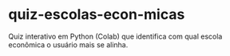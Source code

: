 # quiz-escolas-econ-micas
Quiz interativo em Python (Colab) que identifica com qual escola econômica o usuário mais se alinha.
